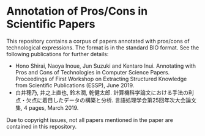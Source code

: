 # Annotation of Pros/Cons in Scientific Papers

This repository contains a corpus of papers annotated with pros/cons of technological expressions. 
The format is in the standard BIO format.
See the following publications for further details:

- Hono Shirai, Naoya Inoue, Jun Suzuki and Kentaro Inui. Annotating with Pros and Cons of Technologies in Computer Science Papers. Proceedings of First Workshop on Extracting Structured Knowledge from Scientific Publications (ESSP), June 2019.
- 白井穂乃, 井之上直也, 鈴木潤, 乾健太郎. 計算機科学論文における手法の利点・欠点に着目したデータの構築と分析. 言語処理学会第25回年次大会論文集, 4 pages, March 2019.

Due to copyright issues, not all papers mentioned in the paper are contained in this repository.

